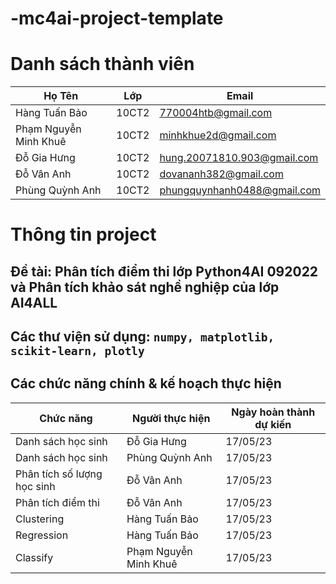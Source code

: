 # -mc4ai-project-template
# Danh sách thành viên
Họ Tên|Lớp|Email
-|-|-
Hàng Tuấn Bảo|10CT2|770004htb@gmail.com
Phạm Nguyễn Minh Khuê|10CT2|minhkhue2d@gmail.com
Đỗ Gia Hưng|10CT2|hung.20071810.903@gmail.com
Đỗ Vân Anh|10CT2|dovananh382@gmail.com
Phùng Quỳnh Anh|10CT2|phungquynhanh0488@gmail.com 

# Thông tin project
## Đề tài: Phân tích điểm thi lớp Python4AI 092022 và Phân tích khảo sát nghề nghiệp của lớp AI4ALL
## Các thư viện sử dụng: `numpy, matplotlib, scikit-learn, plotly`

## Các chức năng chính & kế hoạch thực hiện

Chức năng|Người thực hiện|Ngày hoàn thành dự kiến
-|-|-
Danh sách học sinh|Đỗ Gia Hưng|17/05/23
Danh sách học sinh|Phùng Quỳnh Anh|17/05/23
Phân tích số lượng học sinh|Đỗ Vân Anh|17/05/23
Phân tích điểm thi|Đỗ Vân Anh|17/05/23
Clustering|Hàng Tuấn Bảo|17/05/23
Regression|Hàng Tuấn Bảo|17/05/23
Classify|Phạm Nguyễn Minh Khuê|17/05/23
